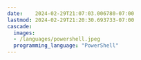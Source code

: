 ```yaml
---
date:    2024-02-29T21:07:03.006780-07:00
lastmod: 2024-02-29T21:20:30.693733-07:00
cascade:
  images:
  - /languages/powershell.jpeg
  programming_language: "PowerShell"
---
```

